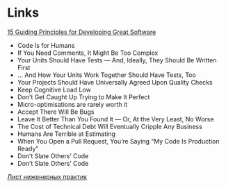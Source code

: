 # Links
[15 Guiding Principles for Developing Great Software](https://medium.com/better-programming/15-guiding-principles-for-developing-great-software-2a8ee9d9d792)
+ Code Is for Humans
+ If You Need Comments, It Might Be Too Complex
+ Your Units Should Have Tests — And, Ideally, They Should Be Written First
+ … And How Your Units Work Together Should Have Tests, Too
+ Your Projects Should Have Universally Agreed Upon Quality Checks
+ Keep Cognitive Load Low
+ Don’t Get Caught Up Trying to Make It Perfect
+ Micro-optimisations are rarely worth it
+ Accept There Will Be Bugs
+ Leave It Better Than You Found It — Or, At the Very Least, No Worse
+ The Cost of Technical Debt Will Eventually Cripple Any Business
+ Humans Are Terrible at Estimating
+ When You Open a Pull Request, You’re Saying “My Code Is Production Ready”
+ Don’t Slate Others’ Code
+ Don’t Slate Others’ Code

[Лист ниженерных практик](https://guides.hexlet.io/check-list-of-engineering-practices/)
